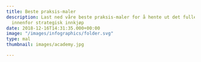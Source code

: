 ```yaml
---
title: Beste praksis-maler
description: Last ned våre beste praksis-maler for å hente ut det fulle potensialet
  innenfor strategisk innkjøp
date: 2018-12-16T14:31:35.000+00:00
image: "/images/infographics/folder.svg"
type: mal
thumbnail: images/academy.jpg

---
```


